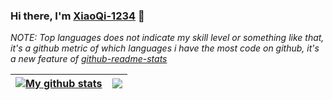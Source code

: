 ### Hi there, I'm [XiaoQi-1234](https://www.cnblogs.com/xiaoqi-6/) 👋

<!--
Here are some ideas to get you started:
- 🔭 I’m currently working on ...
- 🌱 I’m currently learning ...
- 👯 I’m looking to collaborate on ...
- 🤔 I’m looking for help with ...
- 💬 Ask me about ...
- 📫 How to reach me: ...
- 😄 Pronouns: ...
- ⚡ Fun fact: ...
-->

*NOTE: Top languages does not indicate my skill level or something like that, it's a github metric of which languages i have the most code on github, it's a new feature of [github-readme-stats](https://github.com/anuraghazra/github-readme-stats)*

| <a href="https://github.com/anuraghazra/github-readme-stats"><img align="center" src="https://github-readme-stats.vercel.app/api?username=XiaoQi-1234&show_icons=true&include_all_commits=true&theme=buefy&hide_border=true&count_private=true" alt="My github stats" /></a> | <a href="https://github.com/anuraghazra/github-readme-stats"><img align="center" src="https://github-readme-stats.vercel.app/api/top-langs/?username=XiaoQi-1234&layout=compact&theme=buefy&hide_border=true" /></a> |
| ---------------------------------------------------------------------------------------------------------------------------------------------------------------------------------------------------------------------------------------------------------------------------- | -------------------------------------------------------------------------------------------------------------------------------------------------------------------------------------------------------------------- |
